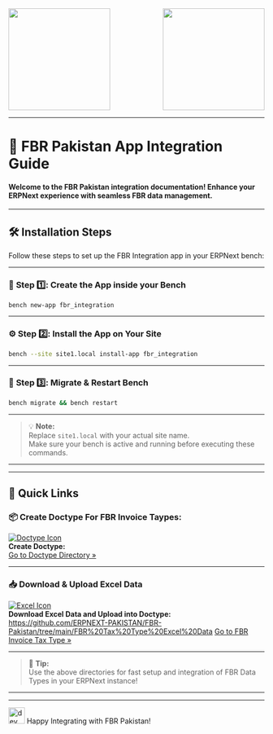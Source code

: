 <img src="https://github.com/user-attachments/assets/d23aa314-1b8b-4a67-a518-d3bde2aca452" width="200" align="left"/>
<img src="https://github.com/user-attachments/assets/40c6f01b-d18d-4178-b507-cda0a9280e8f" width="200" align="right"/>
<br clear="both"/>
<hr/>

# 🚀 FBR Pakistan App Integration Guide

#### Welcome to the **FBR Pakistan** integration documentation! Enhance your ERPNext experience with seamless FBR data management.
---

## 🛠️ Installation Steps

Follow these steps to set up the FBR Integration app in your ERPNext bench:

---

### 🏁 **Step 1️⃣: Create the App inside your Bench**
```bash
bench new-app fbr_integration
```
---

### ⚙️ **Step 2️⃣: Install the App on Your Site**
```bash
bench --site site1.local install-app fbr_integration
```
---

### 🔄 **Step 3️⃣: Migrate & Restart Bench**
```bash
bench migrate && bench restart
```
---

> 💡 **Note:**  
> Replace `site1.local` with your actual site name.  
> Make sure your bench is active and running before executing these commands.

---

---

## 📝 Quick Links

### 📦 Create Doctype For FBR Invoice Taypes:  
[![Doctype Icon](https://img.icons8.com/fluency/24/000000/documents.png)](https://github.com/ERPNEXT-PAKISTAN/FBR-Pakistan/tree/main/Doctype)  
**Create Doctype:**  
[Go to Doctype Directory »](https://github.com/ERPNEXT-PAKISTAN/FBR-Pakistan/tree/main/Doctype)

---

### 📥 Download & Upload Excel Data  
[![Excel Icon](https://img.icons8.com/fluency/24/000000/ms-excel.png)](https://github.com/ERPNEXT-PAKISTAN/FBR-Pakistan/tree/main/FBR%20Invoice%20Tax%20Type)  
**Download Excel Data and Upload into Doctype:**  
https://github.com/ERPNEXT-PAKISTAN/FBR-Pakistan/tree/main/FBR%20Tax%20Type%20Excel%20Data
[Go to FBR Invoice Tax Type »](https://github.com/ERPNEXT-PAKISTAN/FBR-Pakistan/tree/main/FBR%20Invoice%20Tax%20Type)

---

> 🚀 **Tip:**  
> Use the above directories for fast setup and integration of FBR Data Types in your ERPNext instance!

---


---

<img src="https://img.icons8.com/fluency/48/000000/developer.png" width="32" alt="dev icon"/>  
Happy Integrating with FBR Pakistan!
